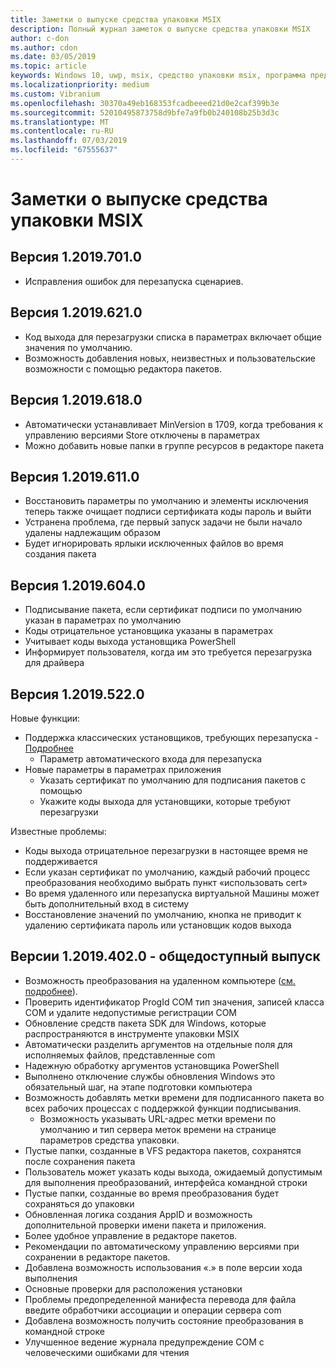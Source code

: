 ```yaml
---
title: Заметки о выпуске средства упаковки MSIX
description: Полный журнал заметок о выпуске средства упаковки MSIX
author: c-don
ms.author: cdon
ms.date: 03/05/2019
ms.topic: article
keywords: Windows 10, uwp, msix, средство упаковки msix, программа предварительной оценки
ms.localizationpriority: medium
ms.custom: Vibranium
ms.openlocfilehash: 30370a49eb168353fcadbeeed21d0e2caf399b3e
ms.sourcegitcommit: 52010495873758d9bfe7a9fb0b240108b25b3d3c
ms.translationtype: MT
ms.contentlocale: ru-RU
ms.lasthandoff: 07/03/2019
ms.locfileid: "67555637"
---
```

# <a name="msix-packaging-tool-release-notes"></a>Заметки о выпуске средства упаковки MSIX

## <a name="version-120197010"></a>Версия 1.2019.701.0

- Исправления ошибок для перезапуска сценариев.

## <a name="version-120196210"></a>Версия 1.2019.621.0

- Код выхода для перезагрузки списка в параметрах включает общие значения по умолчанию.
- Возможность добавления новых, неизвестных и пользовательские возможности с помощью редактора пакетов.

## <a name="version-120196180"></a>Версия 1.2019.618.0

- Автоматически устанавливает MinVersion в 1709, когда требования к управлению версиями Store отключены в параметрах
- Можно добавить новые папки в группе ресурсов в редакторе пакета

## <a name="version-120196110"></a>Версия 1.2019.611.0

- Восстановить параметры по умолчанию и элементы исключения теперь также очищает подписи сертификата коды пароль и выйти
- Устранена проблема, где первый запуск задачи не были начало удалены надлежащим образом
- Будет игнорировать ярлыки исключенных файлов во время создания пакета

## <a name="version-120196040"></a>Версия 1.2019.604.0

- Подписывание пакета, если сертификат подписи по умолчанию указан в параметрах по умолчанию
- Коды отрицательное установщика указаны в параметрах
- Учитывает коды выхода установщика PowerShell
- Информирует пользователя, когда им это требуется перезагрузка для драйвера

## <a name="version-120195220"></a>Версия 1.2019.522.0

Новые функции:

- Поддержка классических установщиков, требующих перезапуска - [Подробнее](../support-restart.md)
    - Параметр автоматического входа для перезапуска 
- Новые параметры в параметрах приложения
    - Указать сертификат по умолчанию для подписания пакетов с помощью 
    - Укажите коды выхода для установщики, которые требуют перезагрузки
    
Известные проблемы:

- Коды выхода отрицательное перезагрузки в настоящее время не поддерживается
- Если указан сертификат по умолчанию, каждый рабочий процесс преобразования необходимо выбрать пункт «использовать cert»
- Во время удаленного или перезапуска виртуальной Машины может быть дополнительный вход в систему 
- Восстановление значений по умолчанию, кнопка не приводит к удалению сертификата пароль или установщик кодов выхода

## <a name="version-120194020---public-release"></a>Версии 1.2019.402.0 - общедоступный выпуск

 - Возможность преобразования на удаленном компьютере ([см. подробнее](../remote-conversion-setup.md)).
 - Проверить идентификатор ProgId COM тип значения, записей класса COM и удалите недопустимые регистрации COM
 - Обновление средств пакета SDK для Windows, которые распространяются в инструменте упаковки MSIX 
 - Автоматически разделить аргументов на отдельные поля для исполняемых файлов, представленные com
 - Надежную обработку аргументов установщика PowerShell
 - Выполнено отключение службы обновления Windows это обязательный шаг, на этапе подготовки компьютера
- Возможность добавлять метки времени для подписанного пакета во всех рабочих процессах с поддержкой функции подписывания.
    - Возможность указывать URL-адрес метки времени по умолчанию и тип сервера меток времени на странице параметров средства упаковки. 
- Пустые папки, созданные в VFS редактора пакетов, сохранятся после сохранения пакета
- Пользователь может указать коды выхода, ожидаемый допустимым для выполнения преобразований, интерфейса командной строки
- Пустые папки, созданные во время преобразования будет сохраняться до упаковки
- Обновленная логика создания AppID и возможность дополнительной проверки имени пакета и приложения. 
- Более удобное управление в редакторе пакетов.
- Рекомендации по автоматическому управлению версиями при сохранении в редакторе пакетов.
- Добавлена возможность использования «.» в поле версии хода выполнения
- Основные проверки для расположения установки
- Проблемы предопределенной манифеста перевода для файла введите обработчики ассоциации и операции сервера com
- Добавлена возможность получить состояние преобразования в командной строке
- Улучшенное ведение журнала предупреждение COM с человеческими ошибками для чтения
